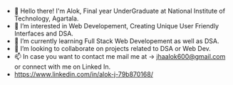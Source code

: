 - 👋 Hello there! I'm Alok, Final year UnderGraduate at National Institute of Technology, Agartala.
- 👀 I’m interested in Web Developement, Creating Unique User Friendly Interfaces and DSA.
- 🌱 I’m currently learning Full Stack Web Developement as well as DSA.
- 💞️ I’m looking to collaborate on projects related to DSA or Web Dev.
- 📫 In case you want to contact me mail me at -> jhaalok600@gmail.com or connect with me on Linked In.
-  https://www.linkedin.com/in/alok-j-79b870168/

<!---
warrior-009/warrior-009 is a ✨ special ✨ repository because its `README.md` (this file) appears on your GitHub profile.
You can click the Preview link to take a look at your changes.
--->
